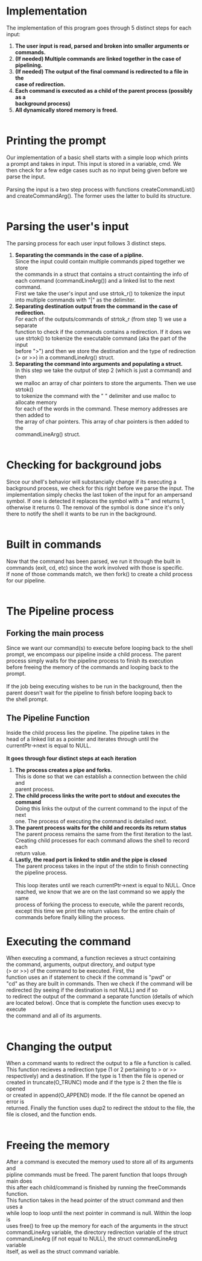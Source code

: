 # Implementation
The implementation of this program goes through 5 distinct steps for each input: </br>
1. **The user input is read, parsed and broken into smaller arguments or commands.**
2. **(If needed) Multiple commands are linked together in the case of pipelining.**
3. **(If needed) The output of the final command is redirected to a file in the** </br>
**case of redirection.**
4. **Each command is executed as a child of the parent process (possibly as a** </br>
**background process)**
5. **All dynamically stored memory is freed.** </br></br>


# Printing the prompt
Our implementation of a basic shell starts with a simple loop which prints </br>
a prompt and takes in input. This input is stored in a variable, cmd. We </br>
then check for a few edge cases such as no input being given before we </br>
parse the input. </br> </br>
Parsing the input is a two step process with functions createCommandList() </br>
and createCommandArg(). The former uses the latter to build its structure. </br> </br>

# Parsing the user's input
The parsing process for each user input follows 3 distinct steps.
1. **Separating the commands in the case of a pipline.** </br>
Since the input could contain multiple commands piped together we store </br>
the commands in a struct that contains a struct containting the info of </br>
each command (commandLineArg()) and a linked list to the next command. </br>
First we take the user's input and use strtok_r() to tokenize the input </br>
into multiple commands with "|" as the delimiter. </br>
2. **Separating destination output from the command in the case of redirection.**</br>
For each of the outputs/commands of strtok_r (from step 1) we use a separate </br>
function to check if the commands contains a redirection. If it does we </br>
use strtok() to tokenize the executable command (aka the part of the input </br>
before ">") and then we store the destination and the type of redirection </br>
(> or >>) in a commandLineArg() struct. </br>
3. **Separating the command into arguments and populating a struct.** </br>
In this step we take the output of step 2 (which is just a command) and then </br>
we malloc an array of char pointers to store the arguments. Then we use strtok() </br>
to tokenize the command with the " " delimiter and use malloc to allocate memory </br>
for each of the words in the command. These memory addresses are then added to </br>
the array of char pointers. This array of char pointers is then added to the </br>
commandLineArg() struct. </br></br>

# Checking for background jobs
Since our shell's behavior will substancially change if its executing a </br>
background process, we check for this right before we parse the input. The </br>
implementation simply checks the last token of the input for an ampersand </br>
symbol. If one is detected it replaces the symbol with a "" and returns 1, </br>
otherwise it returns 0. The removal of the symbol is done since it's only </br>
there to notify the shell it wants to be run in the background. </br> </br>

# Built in commands
Now that the command has been parsed, we run it through the built in </br>
commands (exit, cd, etc) since the work involved with those is specific. </br>
If none of those commands match, we then fork() to create a child process </br>
for our pipeline. </br> </br>

# The Pipeline process
## Forking the main process
Since we want our command(s) to execute before looping back to the shell </br>
prompt, we encompass our pipeline inside a child process. The parent </br>
process simply waits for the pipeline process to finish its execution </br>
before freeing the memory of the commands and looping back to the prompt. </br> </br>
If the job being executing wishes to be run in the background, then the </br>
parent doesn't wait for the pipeline to finish before looping back to </br>
the shell prompt. </br>
## The Pipeline Function
Inside the child process lies the pipeline. The pipeline takes in the </br>
head of a linked list as a pointer and iterates through until the </br>
currentPtr->next is equal to NULL. </br> </br>
**It goes through four distinct steps at each iteration** </br>
1. **The process creates a pipe and forks.** </br>
This is done so that we can establish a connection between the child and </br>
parent process. </br>
2. **The child process links the write port to stdout and executes the command** </br>
Doing this links the output of the current command to the input of the next</br>
one. The process of executing the command is detailed next. </br>
3. **The parent process waits for the child and records its return status** </br>
The parent process remains the same from the first iteration to the last. </br>
Creating child processes for each command allows the shell to record each </br>
return value. </br>
4. **Lastly, the read port is linked to stdin and the pipe is closed** </br>
The parent process takes in the input of the stdin to finish connecting </br>
the pipeline process.
</br> </br>
This loop iterates until we reach currentPtr->next is equal to NULL. Once </br>
reached, we know that we are on the last command so we apply the same </br>
process of forking the process to execute, while the parent records, </br>
except this time we print the return values for the entire chain of </br>
commands before finally killing the process.
# Executing the command
When executing a command, a function recieves a struct containing </br>
the command, arguments, output directory, and output type </br>
(> or >>) of the command to be executed. First, the </br>
function uses an if statement to check if the command is "pwd" or </br>
"cd" as they are built in commands. Then we check if the command will be </br>
redirected (by seeing if the destination is not NULL) and if so </br>
to redirect the output of the command a separate function (details of which </br>
are located below). Once that is complete the function uses execvp to execute </br>
the command and all of its arguments. </br></br>

# Changing the output
When a command wants to redirect the output to a file a function is called. </br>
This function recieves a redirection type (1 or 2 pertaining to > or >> </br>
respectively) and a destination. If the type is 1 then the file is opened or </br>
created in truncate(O_TRUNC) mode and if the type is 2 then the file is opened </br>
or created in append(O_APPEND) mode. If the file cannot be opened an error is </br>
returned. Finally the function uses dup2 to redirect the stdout to the file, the </br>
file is closed, and the function ends. </br></br>

# Freeing the memory
After a command is executed the memory used to store all of its arguments and </br>
pipline commands must be freed. The parent function that loops through main does </br>
this after each child/command is finished by running the freeCommands function. </br>
This function takes in the head pointer of the struct command and then uses a </br>
while loop to loop until the next pointer in command is null. Within the loop is </br>
uses free() to free up the memory for each of the arguments in the struct </br>
commandLineArg variable, the directory redirection variable of the struct </br>
commandLineArg (if not equal to NULL), the struct commandLineArg variable </br>
itself, as well as the struct command variable. </br>
